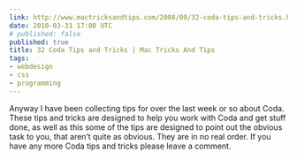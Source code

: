 ```yaml
---
link: http://www.mactricksandtips.com/2008/09/32-coda-tips-and-tricks.html
date: 2010-03-31 17:08 UTC
# published: false
published: true
title: 32 Coda Tips and Tricks | Mac Tricks And Tips
tags:
- webdesign
- css
- programming
---
```


Anyway I have been collecting tips for over the last week or so about Coda. These tips and tricks are designed to help you work with Coda and get stuff done, as well as this some of the tips are designed to point out the obvious task to you, that aren’t quite as obvious. They are in no real order. If you have any more Coda tips and tricks please leave a comment.
